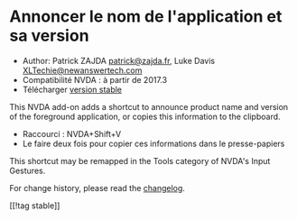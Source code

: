 # Annoncer le nom de l'application et sa version #

* Author: Patrick ZAJDA <patrick@zajda.fr>, Luke Davis
  <XLTechie@newanswertech.com>
* Compatibilité NVDA : à partir de 2017.3
* Télécharger [version stable][1]

This NVDA add-on adds a shortcut to announce product name and version of the
foreground application, or copies this information to the clipboard.

* Raccourci : NVDA+Shift+V
* Le faire deux fois pour copier ces informations dans le presse-papiers

This shortcut may be remapped in the Tools category of NVDA's Input
Gestures.

For change history, please read the
[changelog](https://github.com/opensourcesys/sayProductNameAndVersion/blob/master/changelog.md#readme).

[[!tag stable]]

[1]:
https://www.nvaccess.org/addonStore/legacy?file=sayProductNameAndVersion
